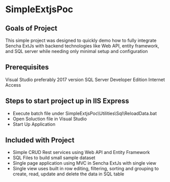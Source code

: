 # SimpleExtjsPoc

## Goals of Project
This simple project was designed to quickly demo how to fully integrate Sencha ExtJs with backend technologies like Web API, entity framework, and SQL server while needing only minimal setup and configuration

## Prerequisites
Visual Studio preferably 2017 version
SQL Server Developer Edition
Internet Access

## Steps to start project up in IIS Express
- Execute batch file under SimpleExtjsPoc\Utilities\Sql\ReloadData.bat
- Open Soluction file in Visual Studio
- Start Up Application

## Included with Project
- Simple CRUD Rest services using Web API and Entity Framework
- SQL Files to build small sample dataset
- Single page application using MVC in Sencha ExtJs with single view
- Single view uses built in row editing, filtering, sorting and grouping to create, read, update and delete the data in SQL table
